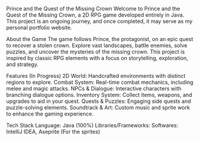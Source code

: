 Prince and the Quest of the Missing Crown
Welcome to Prince and the Quest of the Missing Crown, a 2D RPG game developed entirely in Java. This project is an ongoing journey, and once completed, it may serve as my personal portfolio website.

About the Game
The game follows Prince, the protagonist, on an epic quest to recover a stolen crown. Explore vast landscapes, battle enemies, solve puzzles, and uncover the mysteries of the missing crown. This project is inspired by classic RPG elements with a focus on storytelling, exploration, and strategy.

Features (In Progress)
2D World: Handcrafted environments with distinct regions to explore.
Combat System: Real-time combat mechanics, including melee and magic attacks.
NPCs & Dialogue: Interactive characters with branching dialogue options.
Inventory System: Collect items, weapons, and upgrades to aid in your quest.
Quests & Puzzles: Engaging side quests and puzzle-solving elements.
Soundtrack & Art: Custom music and sprite work to enhance the gaming experience.

Tech Stack
Language: Java (100%)
Libraries/Frameworks: 
Softwares: IntelliJ IDEA, Aseprite (For the sprites)

